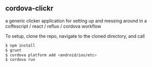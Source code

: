 ## cordova-clickr
a generic clicker application for setting up and messing around in a
coffescript / react / reflux / cordova workflow 

To setup, clone the repo, navigate to the cloned directory, and call

```bash
$ npm install
$ grunt
$ cordova platform add <android/ios/etc>
$ cordova run
```

